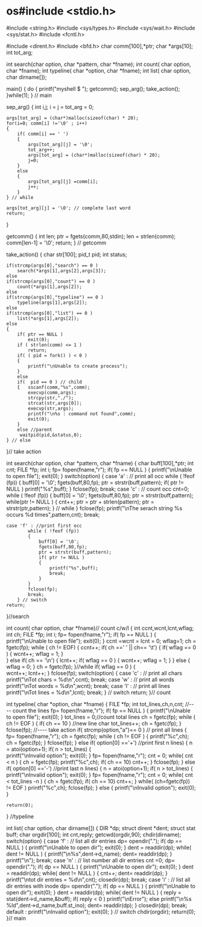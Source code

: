 # os#include <stdio.h>
#include <string.h>
#include <sys/types.h>
#include <sys/wait.h>
#include <sys/stat.h>
#include <fcntl.h>

#include <dirent.h>
#include <bfd.h>
char comm[100],*ptr;
char *args[10];
int tot_arg;

int search(char option, char *pattern, char *fname);
int count( char option, char *fname);
int typeline( char *option, char *fname);
int list( char option, char dirname[]);

main()
{
	do
	{
		printf("myshell $ ");
		getcomm();
		sep_arg();
		take_action();
	}while(1);
} // main

sep_arg()
{
	int i,j;
	i = j = tot_arg = 0;

	args[tot_arg] = (char*)malloc(sizeof(char) * 20);
	for(i=0; comm[i] !='\0' ; i++)
	{
		if( comm[i] == ' ')
		{
			args[tot_arg][j] = '\0';
			tot_arg++;
			args[tot_arg] = (char*)malloc(sizeof(char) * 20);	
			j=0;
		}
		else
		{
			args[tot_arg][j] =comm[i];
			j++;
		}
	} // while
	
	args[tot_arg][j] = '\0'; // complete last word
 	return;
}



getcomm()
{
	int len;
	ptr = fgets(comm,80,stdin);
	len = strlen(comm);
	comm[len-1] = '\0';
	return;
} // getcomm

take_action()
{
	char str[100];
	pid_t   pid;
	int status;

	if(strcmp(args[0],"search") == 0 )
		search(*args[1],args[2],args[3]);
	else
	if(strcmp(args[0],"count") == 0 )
		count(*args[1],args[2]);
	else
	if(strcmp(args[0],"typeline") == 0 )
		typeline(args[1],args[2]);
	else
	if(strcmp(args[0],"list") == 0 )
		list(*args[1],args[2]);
	else
	{	
		if( ptr == NULL )
			exit(0);
		if ( strlen(comm) <= 1 )
			return;
		if( ( pid = fork() ) < 0 )
		{
			printf("\nUnable to create process");
		}
		else
		if(  pid == 0 ) // child
		{   sscanf(comm,"%s",comm);
			execvp(comm,args);
			strcpy(str,"./");
			strcat(str,args[0]);
			execvp(str,args);
			printf("\n%s : command not found",comm);
			exit(0);
		}
		else //parent
		 waitpid(pid,&status,0);
	} // else
		
}// take action


int search(char option, char *pattern, char *fname)
{
	char buff[100],*ptr;
	int cnt;
	FILE *fp;
	int i;
	fp= fopen(fname,"r");
	if( fp == NULL )
	{
		printf("\nUnable to open file");
		exit(0);
	}
	switch(option)
	{
	case 'a' : // print all occ
			while ( !feof (fp))
			{
				buff[0] = '\0';
				fgets(buff,80,fp);
				ptr = strstr(buff,pattern);
				if( ptr != NULL )
					printf("%s",buff);
			}
			fclose(fp);
			break;
	case 'c' : // count occ
			cnt=0;
			while ( !feof (fp))
			{
				buff[0] = '\0';
				fgets(buff,80,fp);
				ptr = strstr(buff,pattern);
				while(ptr != NULL )
				{
					cnt++;
					ptr = ptr + strlen(pattern);
					ptr = strstr(ptr,pattern);
				} // while
			}
			fclose(fp);
			printf("\nThe serach string %s occurs %d times",pattern,cnt);
			break;

	case 'f' : //print first occ
			while ( !feof (fp))
			{
				buff[0] = '\0';
				fgets(buff,80,fp);
				ptr = strstr(buff,pattern);
				if( ptr != NULL )
				{
					printf("%s",buff);
					break;
				}
			}
			fclose(fp);
			break;
		} // switch
	return;
}//search 

int count( char option, char *fname)// count c/w/l   <filename>
{
	int ccnt,wcnt,lcnt,wflag;
	int ch;
	FILE *fp;
	int i;
	fp= fopen(fname,"r");
	if( fp == NULL )
	{
		printf("\nUnable to open file");
		exit(0);
	}
	ccnt =wcnt = lcnt = 0;
	wflag=1;
	ch = fgetc(fp);
	while ( ch != EOF)
	{
		ccnt++;
		if( ch ==' ' || ch== '\t')
		{
			if( wflag == 0 )
			{
				wcnt++;
				wflag = 1;
			}	
		}
		else
		if( ch == '\n')
		{
			lcnt++;
			if( wflag == 0 )
			{
				wcnt++;	
				wflag = 1;
			}
		}
		else
		{
			wflag = 0;
		}
		ch = fgetc(fp);
	}//while
	if( wflag == 0 )
	{	
		wcnt++;
		lcnt++;
	}
	fclose(fp);
	switch(option)
	{
	case 'c' : // print all chars 
			printf("\nTot chars = %d\n",ccnt);
			break;
	case 'w' : // print all words 
			printf("\nTot words = %d\n",wcnt);
			break;
	case 'l' : // print all lines 
			printf("\nTot lines = %d\n",lcnt);
			break;
	} // switch
	return;
}// count

int typeline( char *option, char *fname) 
{
	FILE *fp;
	int tot_lines,ch,n,cnt;
	//---- count the lines
	fp= fopen(fname,"r");
	if( fp == NULL )
	{
		printf("\nUnable to open file");
		exit(0);
	}
	tot_lines = 0;//count total lines
	ch = fgetc(fp);
	while ( ch != EOF )
	{
		if( ch == 10 ) //new line char
		tot_lines++;
		ch = fgetc(fp);
	}
	fclose(fp);
	//---- take action
	if( strcmp(option,"a")== 0 ) // print all lines
	{
		fp= fopen(fname,"r");
		ch = fgetc(fp);
		while ( ch != EOF )
		{
			printf("%c",ch);
			ch = fgetc(fp);
		}
		fclose(fp);
	}
	else
	if( option[0] =='+') //print first n lines)
	{
		n = atoi(option+1);
		if( n > tot_lines)
		{	
			printf("\nInvalid  option");
			exit(0);
		}
		fp= fopen(fname,"r");
		cnt = 0;
		while( cnt < n )
		{
			ch = fgetc(fp);
			printf("%c",ch);
			if( ch == 10)
				cnt++;
		}
		fclose(fp);
	}
	else
	if( option[0] =='-') //print last  n lines)
	{
		n = atoi(option+1);
		if( n > tot_lines)
		{	
			printf("\nInvalid  option");
			exit(0);
		}
		fp= fopen(fname,"r");
		cnt = 0;
		while( cnt < tot_lines -n )
		{
			ch = fgetc(fp);
			if( ch == 10)
				cnt++;
		}
		while( (ch=fgetc(fp)) != EOF )
			printf("%c",ch);
		fclose(fp);
	}
	else
	{
		printf("\nInvalid option");
		exit(0);
	}
	
	return(0);
} //typeline 

int list( char option, char dirname[])
{
	DIR *dp;
	struct dirent *dent;
	struct stat buff;
	char orgdir[100];
	int cnt,reply;
	getcwd(orgdir,90);
	chdir(dirname);
	switch(option)
	{
	case 'f' : // list all dir entries
			dp= opendir(".");
			if( dp == NULL )
			{
				printf("\nUnable to open dir");
				exit(0);
			}
			dent = readdir(dp);
			while( dent != NULL )
			{
				printf("\n%s",dent->d_name);
				dent= readdir(dp);
			}
			printf("\n");
			break;
	case 'n' : // list number all dir entries
			cnt =0;
			dp= opendir(".");
			if( dp == NULL )
			{
				printf("\nUnable to open dir");
				exit(0);
			}
			dent = readdir(dp);
			while( dent != NULL )
			{
				cnt++;
				dent= readdir(dp);
			}
			printf("\ntot dir entries = %d\n",cnt);
			closedir(dp);
			break;
	case 'i' : // list all dir entries with inode
			dp= opendir(".");
			if( dp == NULL )
			{
				printf("\nUnable to open dir");
				exit(0);
			}
			dent = readdir(dp);
			while( dent != NULL )
			{
				reply = stat(dent->d_name,&buff);
				if( reply < 0 )
				printf("\nError");
				else
				printf("\n%s %ld",dent->d_name,buff.st_ino);
				dent= readdir(dp);
			}
			closedir(dp);
			break;
	default :	printf("\nInvalid option");
			exit(0);
	} // switch
	chdir(orgdir);
	return(0);
}// main


